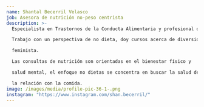```yaml
---
name: Shantal Becerril Velasco
job: Asesora de nutrición no-peso centrista
description: >-
  Especialista en Trastornos de la Conducta Alimentaria y profesional de NEDA.

  Trabajo con un perspectiva de no dieta, doy cursos acerca de diversidad corporal y salud

  feminista.

  Las consultas de nutrición son orientadas en el bienestar físico y

  salud mental, el enfoque no dietas se concentra en buscar la salud de las mujeres y reparar

  la relación con la comida.
image: /images/media/profile-pic-36-1-.png
instagram: "https://www.instagram.com/shan.becerril/"
---
```

